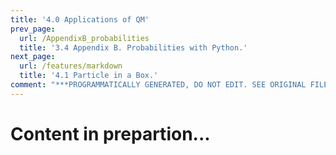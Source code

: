 ```yaml
---
title: '4.0 Applications of QM'
prev_page:
  url: /AppendixB_probabilities
  title: '3.4 Appendix B. Probabilities with Python.'
next_page:
  url: /features/markdown
  title: '4.1 Particle in a Box.'
comment: "***PROGRAMMATICALLY GENERATED, DO NOT EDIT. SEE ORIGINAL FILES IN /content***"
---
```

# Content in prepartion...  
